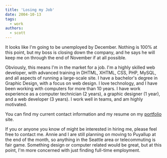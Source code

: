 ```yaml
---
title: 'Losing my Job'
date: 2004-10-13
tags:
  - work
authors:
  - scott
---
```


It looks like I'm going to be unemployed by December. Nothing is 100% at this point, but my boss is closing down the company, and he says he will keep me on through the end of November if at all possible.

Obviously, this means I'm in the market for a job. I'm a highly skilled web developer, with advanced training in DHTML, XHTML, CSS, PHP, MySQL, and all aspects of running a large-scale site. I have a bachelor's degree in Graphic Design, with a focus on web design. I love technology, and I have been working with computers for more than 10 years. I have work experience as a computer technician (2 years), a graphic designer (1 year), and a web developer (3 years). I work well in teams, and am highly motivated.

You can find my current contact information and my resume on my [portfolio](http://spaceninja.local/port/) site.

If you or anyone you know of might be interested in hiring me, please feel free to contact me. Annie and I are still planning on moving to Puyallup at the end of the month, so anything in the Seattle area or telecommuting is fair game. Something design or computer related would be great, but at this point, I'm more concerned with just finding full-time employment.
